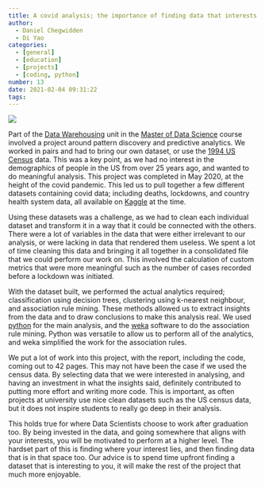 ```yaml
---
title: A covid analysis; the importance of finding data that interests you
author:
  - Daniel Chegwidden
  - Di Yao
categories:
  - [general]
  - [education]
  - [projects]
  - [coding, python]
number: 13
date: 2021-02-04 09:31:22
tags:
---
```


![](/images/Post_Covid.png)

Part of the [Data Warehousing](https://handbooks.uwa.edu.au/unitdetails?code=CITS5504) unit in the [Master of Data Science](https://www.uwa.edu.au/study/courses/master-of-data-science) course involved a project around pattern discovery and predictive analytics. We worked in pairs and had to bring our own dataset, or use the [1994 US Census](https://archive.ics.uci.edu/ml/datasets/census+income) data. This was a key point, as we had no interest in the demographics of people in the US from over 25 years ago, and wanted to do meaningful analysis. This project was completed in May 2020, at the height of the covid pandemic. This led us to pull together a few different datasets containing covid data; including deaths, lockdowns, and country health system data, all available on [Kaggle](https://www.kaggle.com/datasets) at the time.

Using these datasets was a challenge, as we had to clean each individual dataset and transform it in a way that it could be connected with the others. There were a lot of variables in the data that were either irrelevant to our analysis, or were lacking in data that rendered them useless. We spent a lot of time cleaning this data and bringing it all together in a consolidated file that we could perform our work on. This involved the calculation of custom metrics that were more meaningful such as the number of cases recorded before a lockdown was initiated.

With the dataset built, we performed the actual analytics required; classification using decision trees, clustering using k-nearest neighbour, and association rule mining. These methods allowed us to extract insights from the data and to draw conclusions to make this analysis real. We used [python](https://www.python.org/) for the main analysis, and the [weka](https://www.cs.waikato.ac.nz/ml/weka/) software to do the association rule mining. Python was versatile to allow us to perform all of the analytics, and weka simplified the work for the association rules.

We put a lot of work into this project, with the report, including the code, coming out to 42 pages. This may not have been the case if we used the census data. By selecting data that we were interested in analysing, and having an investment in what the insights said, definitely contributed to putting more effort and writing more code. This is important, as often projects at university use nice clean datasets such as the US census data, but it does not inspire students to really go deep in their analysis. 

This holds true for where Data Scientists choose to work after graduation too. By being invested in the data, and going somewhere that aligns with your interests, you will be motivated to perform at a higher level. The hardset part of this is finding where your interest lies, and then finding data that is in that space too. Our advice is to spend time upfront finding a dataset that is interesting to you, it will make the rest of the project that much more enjoyable.
